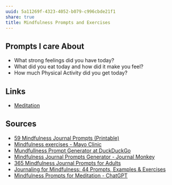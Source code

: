 ```yaml
---
uuid: 5a11269f-4323-4052-b079-c996cbde21f1
share: true
title: Mindfulness Prompts and Exercises
---
```

## Prompts I care About

* What strong feelings did you have today?
* What did you eat today and how did it make you feel?
* How much Physical Activity did you get today?

## Links

* [Meditation](/25bb7801-3e38-4511-beaf-d3b079788a3d)
## Sources

* [59 Mindfulness Journal Prompts (Printable)](https://mindfulnessbox.com/mindfulness-journal-prompts/)
* [Mindfulness exercises - Mayo Clinic](https://www.mayoclinic.org/healthy-lifestyle/consumer-health/in-depth/mindfulness-exercises/art-20046356)
* [Mundfullness Prompt Generator at DuckDuckGo](https://duckduckgo.com/?q=Mundfullness+Prompt+Generator&t=brave&ia=web)
* [Mindfulness Journal Prompts Generator - Journal Monkey](https://journalmonkey.com/mindfulness-journal-prompts/)
* [365 Mindfulness Journal Prompts for Adults](https://kimandkalee.com/mindset/journal-prompts/)
* [Journaling for Mindfulness: 44 Prompts, Examples & Exercises](https://positivepsychology.com/journaling-for-mindfulness/)
* [Mindfulness Prompts for Meditation - ChatGPT](https://chat.openai.com/share/d19ab3f6-5aff-46c4-9121-8d4f1a0d6c56)